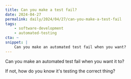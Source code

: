 ```yaml
---
title: Can you make a test fail?
date: 2024-04-27
permalink: daily/2024/04/27/can-you-make-a-test-fail
tags:
    - software-development
    - automated-testing
cta: ~
snippet: |
    Can you make an automated test fail when you want?
---
```


Can you make an automated test fail when you want it to?

If not, how do you know it's testing the correct thing?
